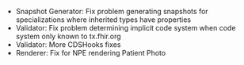 * Snapshot Generator: Fix problem generating snapshots for specializations where inherited types have properties
* Validator: Fix problem determining implicit code system when code system only known to tx.fhir.org
* Validator: More CDSHooks fixes
* Renderer: Fix for NPE rendering Patient Photo

